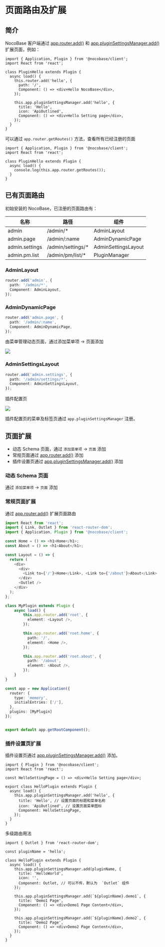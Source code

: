 # 页面路由及扩展

## 简介

NocoBase 客户端通过 [app.router.add()](https://client.docs.nocobase.com/core/application/router-manager) 和 [app.pluginSettingsManager.add()](https://client.docs.nocobase.com/core/application/plugin-settings-manager) 扩展页面，例如：

```tsx | pure
import { Application, Plugin } from '@nocobase/client';
import React from 'react';

class PluginHello extends Plugin {
  async load() {
    this.router.add('hello', {
      path: '/',
      Component: () => <div>Hello NocoBase</div>,
    });

    this.app.pluginSettingsManager.add('hello', {
      title: 'Hello',
      icon: 'ApiOutlined',
      Component: () => <div>Hello Setting page</div>,
    });
  }
}
```

可以通过 `app.router.getRoutes()` 方法，查看所有已经注册的页面

```tsx | pure
import { Application, Plugin } from '@nocobase/client';
import React from 'react';

class PluginHello extends Plugin {
  async load() {
    console.log(this.app.router.getRoutes());
  }
}
```

## 已有页面路由

初始安装的 NocoBase，已注册的页面路由有：

| 名称           | 路径               | 组件                |
| -------------- | ------------------ | ------------------- |
| admin          | /admin/\*          | AdminLayout         |
| admin.page     | /admin/:name       | AdminDynamicPage    |
| admin.settings | /admin/settings/\* | AdminSettingsLayout |
| admin.pm.list  | /admin/pm/list/\* | PluginManager       |

### AdminLayout

```ts
router.add('admin', {
  path: '/admin/*',
  Component: AdminLayout,
});
```

### AdminDynamicPage

```ts
router.add('admin.page', {
  path: '/admin/:name',
  Component: AdminDynamicPage,
});
```

由菜单管理动态页面，通过添加菜单项 -> 页面添加

![](https://static-docs.nocobase.com/9204957c39f644cfbf23eef3cbdc7eca.png)

### AdminSettingsLayout

```typescript
router.add('admin.settings', {
  path: '/admin/settings/*',
  Component: AdminSettingsLayout,
});
```

插件配置页

![](https://static-docs.nocobase.com/ea22826eba4fd38d68a5a52fd68e7719.png)

插件配置页的菜单及标签页通过 `app.pluginSettingsManager` 注册。

## 页面扩展

- 动态 Schema 页面，通过 `添加菜单项` -> `页面` 添加
- 常规页面通过 [app.router.add()](https://client.docs.nocobase.com/core/application/router-manager) 添加
- 插件设置页通过 [app.pluginSettingsManager.add()](https://client.docs.nocobase.com/core/application/plugin-settings-manager) 添加

### 动态 Schema 页面

通过 `添加菜单项` -> `页面` 添加

### 常规页面扩展

通过 [app.router.add()](https://client.docs.nocobase.com/core/application/router-manager) 扩展页面路由

```typescript
import React from 'react';
import { Link, Outlet } from 'react-router-dom';
import { Application, Plugin } from '@nocobase/client';

const Home = () => <h1>Home</h1>;
const About = () => <h1>About</h1>;

const Layout = () => {
  return (
    <div>
      <div>
        <Link to={'/'}>Home</Link>, <Link to={'/about'}>About</Link>
      </div>
      <Outlet />
    </div>
  );
};

class MyPlugin extends Plugin {
    async load() {
        this.app.router.add('root', {
          element: <Layout />,
        });

        this.app.router.add('root.home', {
          path: '/',
          element: <Home />,
        });

        this.app.router.add('root.about', {
          path: '/about',
          element: <About />,
        });
    }
}

const app = new Application({
  router: {
    type: 'memory',
    initialEntries: ['/'],
  },
  plugins: [MyPlugin]
});


export default app.getRootComponent();
```

### 插件设置页扩展

插件设置页通过 [app.pluginSettingsManager.add()](https://client.docs.nocobase.com/core/application/plugin-settings-manager) 添加。

```tsx | pure
import { Plugin } from '@nocobase/client';
import React from 'react';

const HelloSettingPage = () => <div>Hello Setting page</div>;

export class HelloPlugin extends Plugin {
  async load() {
    this.app.pluginSettingsManager.add('hello', {
      title: 'Hello', // 设置页面的标题和菜单名称
      icon: 'ApiOutlined', // 设置页面菜单图标
      Component: HelloSettingPage,
    });
  }
}
```

多级路由用法

```tsx | pure
import { Outlet } from 'react-router-dom';

const pluginName = 'hello';

class HelloPlugin extends Plugin {
  async load() {
    this.app.pluginSettingsManager.add(pluginName, {
      title: 'HelloWorld',
      icon: '',
      Component: Outlet, // 可以不传，默认为  `Outlet` 组件
    });

    this.app.pluginSettingsManager.add(`${pluginName}.demo1`, {
      title: 'Demo1 Page',
      Component: () => <div>Demo1 Page Content</div>,
    });

    this.app.pluginSettingsManager.add(`${pluginName}.demo2`, {
      title: 'Demo2 Page',
      Component: () => <div>Demo2 Page Content</div>,
    });
  }
}
```
